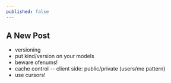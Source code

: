 ```yaml
---
published: false
---
```

## A New Post

- versioning
- put kind/version on your models
- beware ofenums!
- cache control
-- client side: public/private (users/me pattern)
- use cursors!

